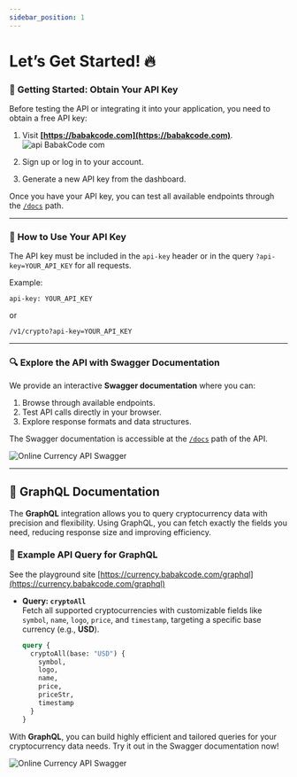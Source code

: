 ```yaml
---
sidebar_position: 1
---
```


# Let’s Get Started! 🔥

### 🔑 **Getting Started: Obtain Your API Key**
Before testing the API or integrating it into your application, you need to obtain a free API key:
1. Visit **[https://babakcode.com](https://babakcode.com)**.
    ![api BabakCode com](/img/md/api-babakcode-com-01.png)

2. Sign up or log in to your account.
3. Generate a new API key from the dashboard.

Once you have your API key, you can test all available endpoints through the  [`/docs`](https://currency.babakcode.com/docs) path.

---

### 🌟 **How to Use Your API Key**
The API key must be included in the `api-key` header or in the query `?api-key=YOUR_API_KEY` for all requests. 

Example:

```http
api-key: YOUR_API_KEY
```

or 
```http
/v1/crypto?api-key=YOUR_API_KEY
```

---

### 🔍 **Explore the API with Swagger Documentation**

We provide an interactive **Swagger documentation** where you can:
1. Browse through available endpoints.
2. Test API calls directly in your browser.
3. Explore response formats and data structures.

The Swagger documentation is accessible at the [`/docs`](https://currency.babakcode.com/docs) path of the API.

![Online Currency API Swagger](/img/md/swagger.png)

---

## 🔗 **GraphQL Documentation**

The **GraphQL** integration allows you to query cryptocurrency data with precision and flexibility. 
Using GraphQL, you can fetch exactly the fields you need, reducing response size and improving efficiency.

### 📘 **Example API Query for GraphQL**

See the playground site [https://currency.babakcode.com/graphql](https://currency.babakcode.com/graphql)

- **Query: `cryptoAll`**  
  Fetch all supported cryptocurrencies with customizable fields like `symbol`, `name`, `logo`, `price`, and `timestamp`, targeting a specific base currency (e.g., **USD**).

  ```graphql
  query {  
    cryptoAll(base: "USD") {  
      symbol,  
      logo,  
      name,  
      price,  
      priceStr,  
      timestamp  
    }  
  }
  ```

With **GraphQL**, you can build highly efficient and tailored queries for your cryptocurrency data needs. Try it out in the Swagger documentation now!

![Online Currency API Swagger](/img/md/graphql.png)
